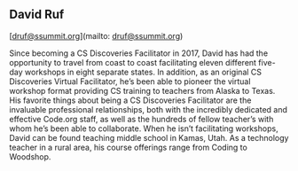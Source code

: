 ## David Ruf
[druf@ssummit.org](mailto: druf@ssummit.org)Since becoming a CS Discoveries Facilitator in 2017, David has had the opportunity to travel from coast to coast facilitating eleven different five-day workshops in eight separate states. In addition, as an original CS Discoveries Virtual Facilitator, he’s been able to pioneer the virtual workshop format providing CS training to teachers from Alaska to Texas. His favorite things about being a CS Discoveries Facilitator are the invaluable professional relationships, both with the incredibly dedicated and effective Code.org staff, as well as the hundreds of fellow teacher’s with whom he’s been able to collaborate. When he isn’t facilitating workshops, David can be found teaching middle school in Kamas, Utah. As a technology teacher in a rural area, his course offerings range from Coding to Woodshop.